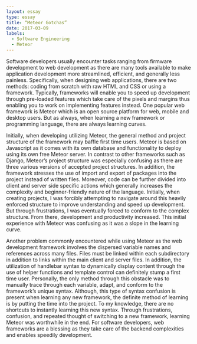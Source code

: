 ```yaml
---
layout: essay
type: essay
title: “Meteor Gotchas”
date: 2017-03-09
labels:
  - Software Engineering
  - Meteor
---
```

Software developers usually encounter tasks ranging from firmware development to web development as there are many tools available to make application development more streamlined, efficient, and generally less painless. Specifically, when designing web applications, there are two methods: coding from scratch with raw HTML and CSS or using a framework. Typically, frameworks will enable you to speed up development through pre-loaded features which take care of the pixels and margins thus enabling you to work on implementing features instead. One popular web framework is Meteor which is an open source platform for web, mobile and desktop users. But as always, when learning a new framework or programming language, there are always learning curves.

Initially, when developing utilizing Meteor, the general method and project structure of the framework may baffle first time users. Meteor is based on Javascript as it comes with its own database and functionality to deploy using its own free Meteor server. In contrast to other frameworks such as Django, Meteor’s project structure was especially confusing as there are three various versions of accepted project structures. In addition, the framework stresses the use of import and export of packages into the project instead of written files. Moreover, code can be further divided into client and server side specific actions which generally increases the complexity and beginner-friendly nature of the language. Initially, when creating projects, I was forcibly attempting to navigate around this heavily enforced structure to improve understanding and speed up development. But through frustrations, I was eventually forced to conform to the complex structure. From there, development and productivity increased. This initial experience with Meteor was confusing as it was a slope in the learning curve.

Another problem commonly encountered while using Meteor as the web development framework involves the dispersed variable names and references across many files. Files must be linked within each subdirectory in addition to links within the main client and server files. In addition, the utilization of handlebar syntax to dynamically display content through the use of helper functions and template control can definitely stump a first time user. Personally, the only method through this obstacle was to manually trace through each variable, adapt, and conform to the framework’s unique syntax. Although, this type of syntax confusion is present when learning any new framework, the definite method of learning is by putting the time into the project. To my knowledge, there are no shortcuts to instantly learning this new syntax. Through frustrations, confusion, and repeated thought of switching to a new framework, learning Meteor was worthwhile in the end. For software developers, web frameworks are a blessing as they take care of the backend complexities and enables speedily development. 

